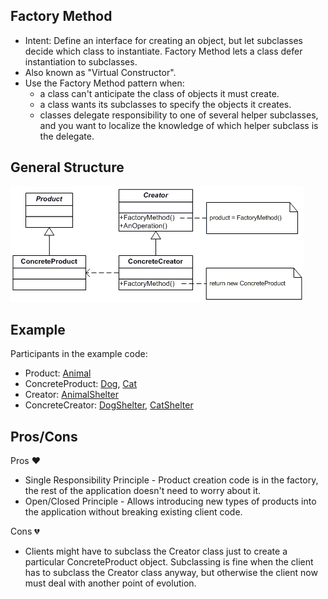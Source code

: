 ## Factory Method
- Intent: Define an interface for creating an object, but let subclasses decide which class to instantiate. Factory Method lets a class defer instantiation to subclasses.
- Also known as "Virtual Constructor".
- Use the Factory Method pattern when:
    - a class can't anticipate the class of objects it must create.
    - a class wants its subclasses to specify the objects it creates.
    - classes delegate responsibility to one of several helper subclasses, and you want to localize the knowledge of which helper subclass is the delegate.

## General Structure
![](factory_method_structure.png)

## Example
Participants in the example code:
- Product: [Animal](./animals/Animal.java)
- ConcreteProduct: [Dog](./animals/Dog.java), [Cat](./animals/Cat.java)
- Creator: [AnimalShelter](./factory/AnimalShelter.java)
- ConcreteCreator: [DogShelter](./factory/DogShelter.java), [CatShelter](./factory/CatShelter.java)

## Pros/Cons
Pros ❤️
- Single Responsibility Principle - Product creation code is in the factory, the rest of the application doesn't need to worry about it.
- Open/Closed Principle - Allows introducing new types of products into the application without breaking existing client code.

Cons 💔
- Clients might have to subclass the Creator class just to create a particular ConcreteProduct object. Subclassing is fine when the client has to subclass the Creator class anyway, but otherwise the client now must deal with another point of evolution.